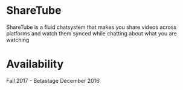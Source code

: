 # ShareTube
ShareTube is a fluid chatsystem that makes you share videos across platforms and watch them synced while chatting about what you are watching

# Availability 
Fall 2017 - Betastage December 2016
